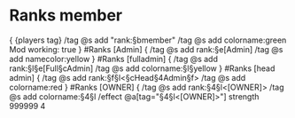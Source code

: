 # Ranks member
{
{players tag} 
/tag @s add "rank:§bmember"
 /tag @s add colorname:green
 Mod working: true
}
#Ranks [Admin]
{
/tag @s add rank:§e[Admin]
/tag @s add namecolor:yellow
}
#Ranks [fulladmin]
{
/tag @s add rank:§l§e[Full§cAdmin]
/tag @s add colorname:§l§yellow
}
#Ranks [head admin]
{
/tag @s add rank:§f§l<§cHead§4Admin§f>
/tag @s add colorname:red
}
#Ranks [OWNER]
{
/tag @s add rank:§4§l<[OWNER]>
/tag @s add colorname:§4§l
/effect @a[tag="§4§l<[OWNER]>"] strength 999999 4
